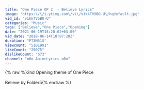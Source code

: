 ```yaml
---
title: "One Piece OP 2  - Believe Lyrics"
image: "https:\/\/i.ytimg.com\/vi\/v1kkTV5BO-U\/hqdefault.jpg"
vid_id: "v1kkTV5BO-U"
categories: "Music"
tags: ["Believe","One Piece","Opening"]
date: "2021-06-19T15:20:02+03:00"
vid_date: "2018-06-14T18:07:20Z"
duration: "PT3M51S"
viewcount: "5101991"
likeCount: "29075"
dislikeCount: "673"
channel: "o0o AnimeLyrics o0o"
---
```

{% raw %}2nd Opening theme of One Piece<br /><br />Believe by Folder5{% endraw %}
